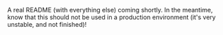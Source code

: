 A real README (with everything else) coming shortly. In the meantime, know that this should not be used in a production environment (it's very unstable, and not finished)!
